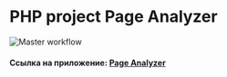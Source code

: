 # PHP project Page Analyzer

![Master workflow](https://github.com/matveevsa/php-project-lvl3/workflows/Master%20workflow/badge.svg)

#### Ссылка на приложение: <a href="http://matveev-php-project-lvl3.herokuapp.com/" target="_blank">Page Analyzer</a>